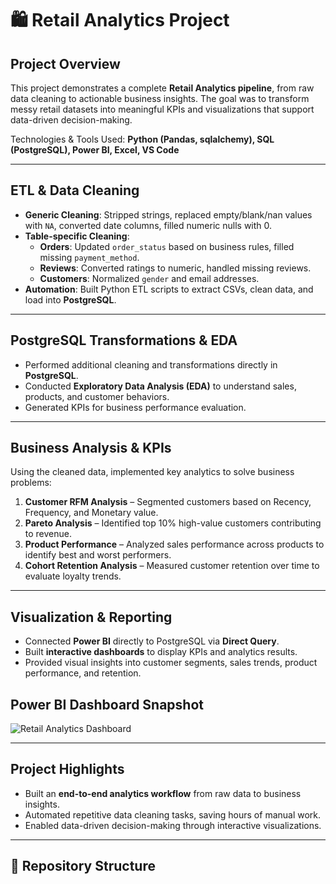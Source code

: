 # 🛍️ Retail Analytics Project

## Project Overview
This project demonstrates a complete **Retail Analytics pipeline**, from raw data cleaning to actionable business insights. The goal was to transform messy retail datasets into meaningful KPIs and visualizations that support data-driven decision-making.

Technologies & Tools Used: **Python (Pandas, sqlalchemy), SQL (PostgreSQL), Power BI, Excel, VS Code**

---

## ETL & Data Cleaning
- **Generic Cleaning**: Stripped strings, replaced empty/blank/nan values with `NA`, converted date columns, filled numeric nulls with 0.  
- **Table-specific Cleaning**:
  - **Orders**: Updated `order_status` based on business rules, filled missing `payment_method`.  
  - **Reviews**: Converted ratings to numeric, handled missing reviews.  
  - **Customers**: Normalized `gender` and email addresses.  
- **Automation**: Built Python ETL scripts to extract CSVs, clean data, and load into **PostgreSQL**. 

---

## PostgreSQL Transformations & EDA
- Performed additional cleaning and transformations directly in **PostgreSQL**.  
- Conducted **Exploratory Data Analysis (EDA)** to understand sales, products, and customer behaviors.  
- Generated KPIs for business performance evaluation.  

---

## Business Analysis & KPIs
Using the cleaned data, implemented key analytics to solve business problems:

1. **Customer RFM Analysis** – Segmented customers based on Recency, Frequency, and Monetary value.  
2. **Pareto Analysis** – Identified top 10% high-value customers contributing to revenue.  
3. **Product Performance** – Analyzed sales performance across products to identify best and worst performers.  
4. **Cohort Retention Analysis** – Measured customer retention over time to evaluate loyalty trends.

---

## Visualization & Reporting
- Connected **Power BI** directly to PostgreSQL via **Direct Query**.  
- Built **interactive dashboards** to display KPIs and analytics results.  
- Provided visual insights into customer segments, sales trends, product performance, and retention.

## Power BI Dashboard Snapshot

![Retail Analytics Dashboard](dashboards/images/dashboard_snapshot.png)

---

## Project Highlights
- Built an **end-to-end analytics workflow** from raw data to business insights.  
- Automated repetitive data cleaning tasks, saving hours of manual work.  
- Enabled data-driven decision-making through interactive visualizations.

---

## 📂 Repository Structure
